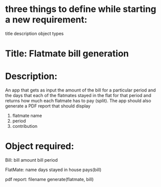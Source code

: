 # three things to define while starting a new requirement:
title
description
object types

# Title: Flatmate bill generation

# Description: 
An app that gets as input the amount of the bill for a particular period and the days that each of the flatmates 
stayed in the flat for that period and returns how much each flatmate has to pay (split). The app should also generate 
a PDF report that should display
1. flatmate name
2. period
3. contribution

# Object required:

Bill:
    bill amount
    bill period

FlatMate:
    name
    days stayed in house
    pays(bill)

pdf report:
    filename
    generate(flatmate, bill)

